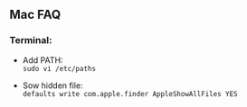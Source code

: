 ## Mac FAQ


### Terminal:  
* Add PATH:     
	`sudo vi /etc/paths`

* Sow hidden file:   
	`defaults write com.apple.finder AppleShowAllFiles YES`
